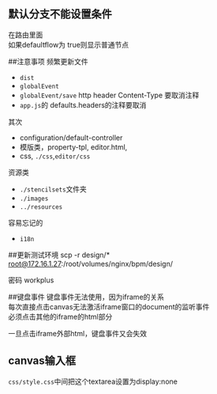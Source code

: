 ## 默认分支不能设置条件
在路由里面  
如果defaultflow为 true则显示普通节点

##注意事项
频繁更新文件  
- `dist`  
- `globalEvent`  
- `globalEvent/save` http header Content-Type 要取消注释  
- `app.js`的 defaults.headers的注释要取消  


其次  
- configuration/default-controller  
- 模版类，property-tpl, editor.html,  
- css, `./css`,`editor/css`  

资源类  
- `./stencilsets`文件夹  
- `./images`  
- `../resources`  

容易忘记的  
- `i18n`

 
##更新测试环境
scp -r design/* root@172.16.1.27:/root/volumes/nginx/bpm/design/

密码 workplus

##键盘事件
键盘事件无法使用，因为iframe的关系  
每次直接点击canvas无法激活iframe窗口的document的监听事件  
必须点击其他的iframe的html部分  

一旦点击iframe外部html，键盘事件又会失效

## canvas输入框
`css/style.css`中间把这个textarea设置为display:none